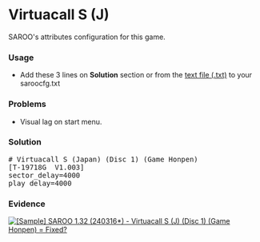 # Virtuacall S (J)

SAROO's attributes configuration for this game.

### Usage

- Add these 3 lines on **Solution** section or from the [text file (.txt)](./config.txt) to your saroocfg.txt

### Problems

- Visual lag on start menu.

### Solution

<pre># Virtuacall S (Japan) (Disc 1) (Game Honpen)
[T-19718G  V1.003]
sector_delay=4000
play_delay=4000</pre>

### Evidence

[![[Sample] SAROO 1.32 (240316*) - Virtuacall S (J) (Disc 1) (Game Honpen) = Fixed?](https://img.youtube.com/vi/avRSQaxIkd0/0.jpg)](https://youtu.be/avRSQaxIkd0)
